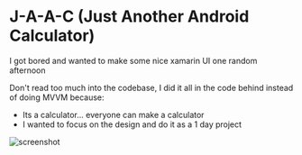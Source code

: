 # J-A-A-C (Just Another Android Calculator)
I got bored and wanted to make some nice xamarin UI one random afternoon

Don't read too much into the codebase, I did it all in the code behind instead of doing MVVM because: 
- Its a calculator... everyone can make a calculator
- I wanted to focus on the design and do it as a 1 day project

<img src="https://github.com/liamht/Just-Another-Android-Calculator/raw/master/screenshot.JPG" alt="screenshot" title="I mean, i've got to show the UI if im saying that I spent an afternoon on a project just because i wanted to make some UI, right?" style="max-width:200px;">
